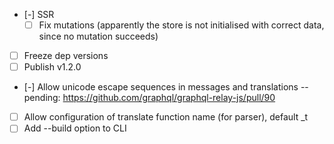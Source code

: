 - [-] SSR
    + [ ] Fix mutations (apparently the store is not initialised with correct data, since no mutation succeeds)
- [ ] Freeze dep versions
- [ ] Publish v1.2.0
- [-] Allow unicode escape sequences in messages and translations -- pending: https://github.com/graphql/graphql-relay-js/pull/90
- [ ] Allow configuration of translate function name (for parser), default _t
- [ ] Add --build option to CLI
